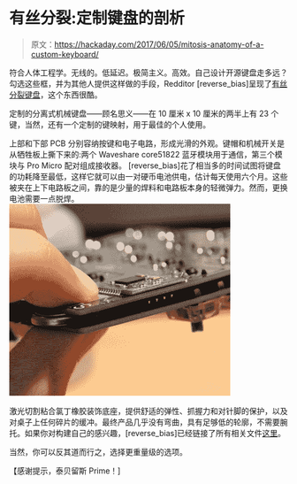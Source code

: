 # 有丝分裂:定制键盘的剖析

> 原文：<https://hackaday.com/2017/06/05/mitosis-anatomy-of-a-custom-keyboard/>

符合人体工程学。无线的。低延迟。极简主义。高效。自己设计开源键盘走多远？勾选这些框，并为其他人提供这样做的手段，Redditor [reverse_bias]呈现了[有丝分裂键盘](https://www.reddit.com/r/MechanicalKeyboards/comments/66588f/wireless_split_qmk_mitosis/)，这个东西很酷。

定制的分离式机械键盘——顾名思义——在 10 厘米 x 10 厘米的两半上有 23 个键，当然，还有一个定制的键映射，用于最佳的个人使用。

上部和下部 PCB 分别容纳按键和电子电路，形成光滑的外观。键帽和机械开关是从牺牲板上撕下来的:两个 Waveshare core51822 蓝牙模块用于通信，第三个模块与 Pro Micro 配对组成接收器。 [reverse_bias]花了相当多的时间试图将键盘的功耗降至最低，这样它就可以由一对硬币电池供电，估计每天使用六个月。这些被夹在上下电路板之间，靠的是少量的焊料和电路板本身的轻微弹力。然而，更换电池需要一点脱焊。 [![](img/fef72ab319fe48a6023244cfa2060d39.png)](https://hackaday.com/wp-content/uploads/2017/05/m36jjxx-edit.jpg)

激光切割粘合氯丁橡胶装饰底座，提供舒适的弹性、抓握力和对针脚的保护，以及对桌子上任何碎片的缓冲。最终产品几乎没有弯曲，具有足够低的轮廓，不需要腕托。如果你对构建自己的感兴趣，[reverse_bias]已经链接了所有相关文件[这里](https://www.reddit.com/r/MechanicalKeyboards/comments/66588f/wireless_split_qmk_mitosis/dgg1jth/)。

当然，你可以反其道而行之，选择更重量级的选项。

【感谢提示，泰贝留斯 Prime！]
